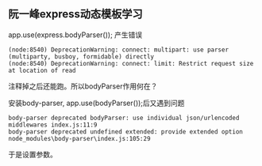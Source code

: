 ## 阮一峰express动态模板学习

app.use(express.bodyParser());
产生错误
```
(node:8540) DeprecationWarning: connect: multipart: use parser (multiparty, busboy, formidable) directly
(node:8540) DeprecationWarning: connect: limit: Restrict request size at location of read
```
注释掉之后还能跑。所以bodyParser作用何在？

安装body-parser,
app.use(bodyParser());后又遇到问题
```
body-parser deprecated bodyParser: use individual json/urlencoded middlewares index.js:11:9
body-parser deprecated undefined extended: provide extended option node_modules\body-parser\index.js:105:29
```
于是设置参数。